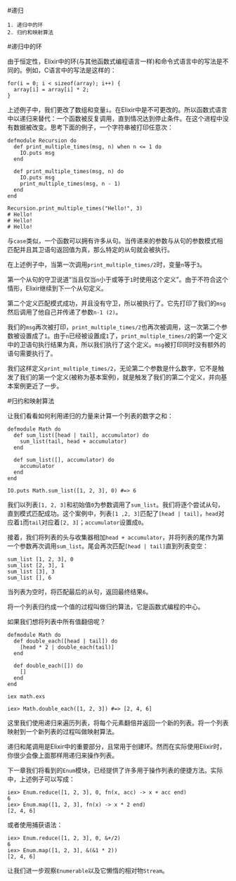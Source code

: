 #递归

    1. 递归中的环
    2. 归约和映射算法

#递归中的环

由于恒定性，Elixir中的环(与其他函数式编程语言一样)和命令式语言中的写法是不同的。例如，C语言中的写法是这样的：

```
for(i = 0; i < sizeof(array); i++) {
  array[i] = array[i] * 2;
}
```

上述例子中，我们更改了数组和变量`i`。在Elixir中是不可更改的。所以函数式语言中以递归来替代：一个函数被反复调用，直到情况达到停止条件。在这个进程中没有数据被改变。思考下面的例子，一个字符串被打印任意次：

```
defmodule Recursion do
  def print_multiple_times(msg, n) when n <= 1 do
    IO.puts msg
  end

  def print_multiple_times(msg, n) do
    IO.puts msg
    print_multiple_times(msg, n - 1)
  end
end

Recursion.print_multiple_times("Hello!", 3)
# Hello!
# Hello!
# Hello!
```

与`case`类似，一个函数可以拥有许多从句。当传递来的参数与从句的参数模式相匹配并且其卫语句返回值为真，那么特定的从句就会被执行。

在上述例子中，当第一次调用`print_multiple_times/2`时，变量`n`等于`3`。

第一个从句的守卫说道“当且仅当`n`小于或等于`1`时使用这个定义”。由于不符合这个情形，Elixir继续到下一个从句定义。

第二个定义匹配模式成功，并且没有守卫，所以被执行了。它先打印了我们的`msg`然后调用了他自己并传递了参数`n-1 (2)`。

我们的`msg`再次被打印，`print_multiple_times/2`也再次被调用，这一次第二个参数被设置成了`1`。由于`n`已经被设置成`1`了，`print_multiple_times/2`的第一个定义中的卫语句执行结果为真，所以我们执行了这个定义。`msg`被打印同时没有额外的语句需要执行了。

我们这样定义`print_multiple_times/2`，无论第二个参数是什么数字，它不是触发了我们的第一个定义(被称为基本案例)，就是触发了我们的第二个定义，并向基本案例更近了一步。

#归约和映射算法

让我们看看如何利用递归的力量来计算一个列表的数字之和：

```
defmodule Math do
  def sum_list([head | tail], accumulator) do
    sum_list(tail, head + accumulator)
  end

  def sum_list([], accumulator) do
    accumulator
  end
end

IO.puts Math.sum_list([1, 2, 3], 0) #=> 6
```

我们以列表`[1, 2, 3]`和初始值`0`为参数调用了`sum_list`。我们将逐个尝试从句，直到模式匹配成功。这个案例中，列表`[1 ,2, 3]`匹配了`[head | tail]`，`head`对应着`1`而`tail`对应着`[2, 3]`；`accumulator`设置成`0`。

接着，我们将列表的头与收集器相加`head + accumulator`，并将列表的尾作为第一个参数再次调用`sum_list`。尾会再次匹配`[head | tail]`直到列表变空：

```
sum_list [1, 2, 3], 0
sum_list [2, 3], 1
sum_list [3], 3
sum_list [], 6
```

当列表为空时，将匹配最后的从句，返回最终结果`6`。

将一个列表归约成一个值的过程叫做归约算法，它是函数式编程的中心。

如果我们想将列表中所有值翻倍呢？

```
defmodule Math do
  def double_each([head | tail]) do
    [head * 2 | double_each(tail)]
  end

  def double_each([]) do
    []
  end
end
```
```
iex math.exs
```
```
iex> Math.double_each([1, 2, 3]) #=> [2, 4, 6]
```

这里我们使用递归来遍历列表，将每个元素翻倍并返回一个新的列表。将一个列表映射到一个新列表的过程叫做映射算法。

递归和尾调用是Elixir中的重要部分，且常用于创建环。然而在实际使用Elixir时，你很少会像上面那样用递归来操作列表。

下一章我们将看到的`Enum`模块，已经提供了许多用于操作列表的便捷方法。实际中，上述例子可以写成：

```
iex> Enum.reduce([1, 2, 3], 0, fn(x, acc) -> x + acc end)
6
iex> Enum.map([1, 2, 3], fn(x) -> x * 2 end)
[2, 4, 6]
```

或者使用捕获语法：

```
iex> Enum.reduce([1, 2, 3], 0, &+/2)
6
iex> Enum.map([1, 2, 3], &(&1 * 2))
[2, 4, 6]
```

让我们进一步观察`Enumerable`以及它懒惰的相对物`Stream`。
